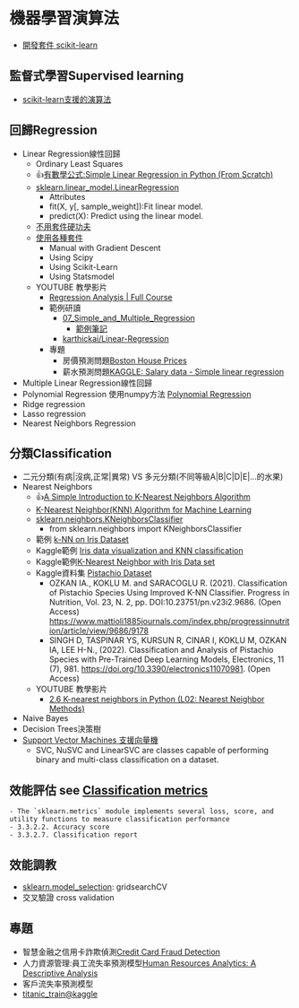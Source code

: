 # 機器學習演算法 
- [開發套件 scikit-learn](https://scikit-learn.org/stable/)

## 監督式學習Supervised learning  
- [scikit-learn支援的演算法](https://scikit-learn.org/stable/supervised_learning.html#supervised-learning)

## 回歸Regression  
- Linear Regression線性回歸
  - Ordinary Least Squares
  - 👍[有數學公式:Simple Linear Regression in Python (From Scratch)](https://towardsdatascience.com/simple-linear-regression-in-python-numpy-only-130a988c0212)
  - [sklearn.linear_model.LinearRegression](https://scikit-learn.org/stable/modules/generated/sklearn.linear_model.LinearRegression.html)
    - Attributes
    - fit(X, y[, sample_weight]):Fit linear model.
    - predict(X): Predict using the linear model.
  - [不用套件硬功夫](https://github.com/m0-k1/Linear-Regression_model)
  - [使用各種套件](https://github.com/tatwan/Linear-Regression-Implementation-in-Python)
    - Manual with Gradient Descent
    - Using Scipy
    - Using Scikit-Learn
    - Using Statsmodel
  - YOUTUBE 教學影片
    - [Regression Analysis | Full Course](https://www.youtube.com/watch?v=0m-rs2M7K-Y) 
    - 範例研讀
      - [07_Simple_and_Multiple_Regression](https://github.com/sandipanpaul21/Machine-Learning-in-Python-Code/blob/master/07_Simple_and_Multiple_Regression.ipynb) 
        - [範例筆記](https://github.com/sandipanpaul21/ML-Notes-Daywise)
      - [karthickai/Linear-Regression](https://github.com/karthickai/Linear-Regression) 
    - 專題
      - 房價預測問題[Boston House Prices](https://www.kaggle.com/datasets/vikrishnan/boston-house-prices) 
      - 薪水預測問題[KAGGLE: Salary data - Simple linear regression](https://www.kaggle.com/datasets/karthickveerakumar/salary-data-simple-linear-regression) 
- Multiple Linear Regression線性回歸
- Polynomial Regression 使用numpy方法 [Polynomial Regression](https://www.w3schools.com/python/python_ml_polynomial_regression.asp)
- Ridge regression 
- Lasso regression
- Nearest Neighbors Regression 

## 分類Classification 
- 二元分類(有病|沒病,正常|異常) VS 多元分類(不同等級A|B|C|D|E|...的水果)
- Nearest Neighbors
  - 👍[A Simple Introduction to K-Nearest Neighbors Algorithm](https://towardsdatascience.com/a-simple-introduction-to-k-nearest-neighbors-algorithm-b3519ed98e)
  - [K-Nearest Neighbor(KNN) Algorithm for Machine Learning](https://www.javatpoint.com/k-nearest-neighbor-algorithm-for-machine-learning)
  - [sklearn.neighbors.KNeighborsClassifier](https://scikit-learn.org/stable/modules/generated/sklearn.neighbors.KNeighborsClassifier.html)
    - from sklearn.neighbors import KNeighborsClassifier  
  - 範例 [k-NN on Iris Dataset](https://towardsdatascience.com/k-nn-on-iris-dataset-3b827f2591e)
  - Kaggle範例 [Iris data visualization and KNN classification](https://www.kaggle.com/code/skalskip/iris-data-visualization-and-knn-classification)
  - Kaggle範例[K-Nearest Neighbor with Iris Data set](https://www.kaggle.com/code/susree64/k-nearest-neighbor-with-iris-data-set/notebook)
  - Kaggle資料集 [Pistachio Dataset](https://www.kaggle.com/datasets/muratkokludataset/pistachio-dataset)
    - OZKAN IA., KOKLU M. and SARACOGLU R. (2021). Classification of Pistachio Species Using Improved K-NN Classifier. Progress in Nutrition, Vol. 23, N. 2, pp. DOI:10.23751/pn.v23i2.9686. (Open Access) https://www.mattioli1885journals.com/index.php/progressinnutrition/article/view/9686/9178
    - SINGH D, TASPINAR YS, KURSUN R, CINAR I, KOKLU M, OZKAN IA, LEE H-N., (2022). Classification and Analysis of Pistachio Species with Pre-Trained Deep Learning Models, Electronics, 11 (7), 981. https://doi.org/10.3390/electronics11070981. (Open Access) 
  - YOUTUBE 教學影片
    - [2.6 K-nearest neighbors in Python (L02: Nearest Neighbor Methods)](https://www.youtube.com/watch?v=PtjeiDpHss8)
- Naive Bayes
- Decision Trees決策樹
- [Support Vector Machines 支援向量機](https://scikit-learn.org/stable/modules/svm.html#support-vector-machines)
  - SVC, NuSVC and LinearSVC are classes capable of performing binary and multi-class classification on a dataset.

## 效能評估 see [Classification metrics](https://scikit-learn.org/stable/modules/model_evaluation.html)
    - The `sklearn.metrics` module implements several loss, score, and utility functions to measure classification performance
    - 3.3.2.2. Accuracy score
    - 3.3.2.7. Classification report

## 效能調教 
- [sklearn.model_selection](https://scikit-learn.org/stable/modules/classes.html#module-sklearn.model_selection): gridsearchCV 
- 交叉驗證 cross validation

## 專題
   - 智慧金融之信用卡詐欺偵測[Credit Card Fraud Detection](https://www.kaggle.com/datasets/mlg-ulb/creditcardfraud) 
   - 人力資源管理:員工流失率預測模型[Human Resources Analytics: A Descriptive Analysis](https://www.kaggle.com/code/colara/human-resources-analytics-a-descriptive-analysis)
   - 客戶流失率預測模型
   - [titanic_train@kaggle](https://www.kaggle.com/datasets/tedllh/titanic-train?select=titanic_train.csv)

